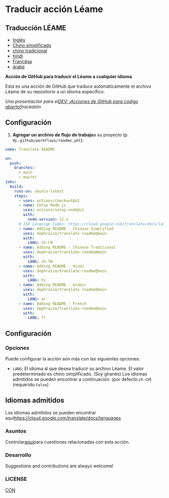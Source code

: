 # Traducir acción Léame

## Traducción LÉAME

-   [Inglés](README.md)
-   [Chino simplificado](README.zh-CN.md)
-   [chino tradicional](README.zh-TW.md)
-   [hindi](README.hi.md)
-   [Francésa](README.fr.md)
-   [árabe](README.ar.md)

**Acción de GitHub para traducir el Léame a cualquier idioma**

Esta es una acción de GitHub que traduce automáticamente el archivo Léame de su repositorio a un idioma específico.

_Una presentación para el[DEV: ¡Acciones de GitHub para código abierto!](https://dev.to/devteam/announcing-the-github-actions-hackathon-on-dev-3ljn)hackatón_

## Configuración

1.  **Agregar un archivo de flujo de trabajo**a su proyecto (p. ej.`.github/workflows/readme.yml`):

```yaml
name: Translate README

on:
  push:
    branches:
      - main
      - master
jobs:
  build:
    runs-on: ubuntu-latest
    steps:
      - uses: actions/checkout@v2
      - name: Setup Node.js
        uses: actions/setup-node@v1
        with:
          node-version: 12.x
      # ISO Langusge Codes: https://cloud.google.com/translate/docs/languages  
      - name: Adding README - Chinese Simplified
        uses: dephraiim/translate-readme@main
        with:
          LANG: zh-CN
      - name: Adding README - Chinese Traditional
        uses: dephraiim/translate-readme@main
        with:
          LANG: zh-TW
      - name: Adding README - Hindi
        uses: dephraiim/translate-readme@main
        with:
          LANG: hi
      - name: Adding README - Arabic
        uses: dephraiim/translate-readme@main
        with:
          LANG: ar
      - name: Adding README - French
        uses: dephraiim/translate-readme@main
        with:
          LANG: fr
```

## Configuración

### Opciones

Puede configurar la acción aún más con las siguientes opciones:

-   `LANG`: El idioma al que desea traducir su archivo Léame. El valor predeterminado es chino simplificado. (Soy ghanés) Los idiomas admitidos se pueden encontrar a continuación.
    (por defecto:`zh-CH`) (requerido:`false`)

## Idiomas admitidos

Los idiomas admitidos se pueden encontrar aquí<https://cloud.google.com/translate/docs/languages>

### Asuntos

Controlar[aquí](https://github.com/dephraiim/translate-readme/issues/1)para cuestiones relacionadas con esta acción.

### Desarrollo

Suggestions and contributions are always welcome!

### LICENSE

[CON](./LICENSE)
